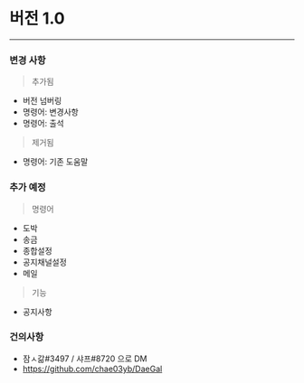 # 버전 1.0
-------------------------
### 변경 사항

> 추가됨
+ 버전 넘버링
+ 명령어: 변경사항
+ 명령어: 출석

> 제거됨
- 명령어: 기존 도움말

### 추가 예정

> 명령어
* 도박
* 송금
* 종합설정
* 공지채널설정
* 메일

> 기능
* 공지사항

### 건의사항
* 잠ㅅ갊#3497 / 샤프#8720 으로 DM
* https://github.com/chae03yb/DaeGal